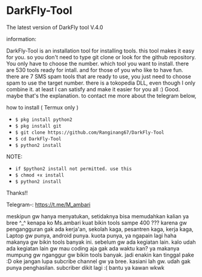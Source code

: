 # DarkFly-Tool
The latest version of DarkFly tool V.4.0

information:

DarkFly-Tool is an installation tool for installing tools. this tool makes it easy for you. so you don't need to type git clone or look for the github repository. You only have to choose the number. which tool you want to install. there are 530 tools ready for intall. and for those of you who like to have fun. there are 7 SMS spam tools that are ready to use, you just need to choose spam to use the target number. there is a tokopedia DLL, even though I only combine it. at least I can satisfy and make it easier for you all :)
Good. maybe that's the explanation. to contact me more about the telegram below,

how to install ( Termux only )

* `$ pkg install python2`
* `$ pkg install git`
* `$ git clone https://github.com/Ranginang67/DarkFly-Tool`
* `$ cd DarkFly-Tool`
* `$ python2 install`

NOTE:

* `if $python2 install not permitted. use this`
* `$ chmod +x install`
* `$ python2 install`
 
 Thanks!!
 
 Telegram-: https://t.me/M_ambari

meskipun gw hanya menyatukan, setidaknya bisa memudahkan kalian ya bree ^_^
kenapa ko Ms.ambari kuat bikin tools sampe 400 ??? karena gw pengangguran gak ada kerja'an, sekolah kaga, pesantren kaga, kerja
kaga, Laptop gw punya, android punya. kuota punya, ya ngapain lagi haha makanya gw bikin tools banyak ini. sebelum gw ada
kegiatan lain. kalo udah ada kegiatan lain gw mau coding aja gak ada waktu kan? ya makanya mumpung gw nganggur gw bikin tools
banyak. jadi enakin kan tinggal pake :D
oke jangan lupa subcribe channel gw ya bree. kasiani lah gw. udah gak punya penghasilan. subcriber dikit lagi :(
 bantu ya kawan wkwk
